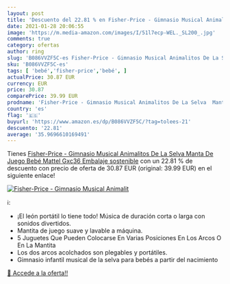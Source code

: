 ```yaml
---
layout: post
title: 'Descuento del 22.81 % en Fisher-Price - Gimnasio Musical Animalit'
date: 2021-01-28 20:06:55
image: 'https://m.media-amazon.com/images/I/51l7ecp-WEL._SL200_.jpg'
comments: true
category: ofertas
author: ring
slug: 'B086VVZF5C-es Fisher-Price - Gimnasio Musical Animalitos De La Selva...'
sku: 'B086VVZF5C-es'
tags: [ 'bebé','fisher-price','bebé', ]
actualPrice: 30.87 EUR
currency: EUR
price: 30.87
comparePrice: 39.99 EUR
prodname: 'Fisher-Price - Gimnasio Musical Animalitos De La Selva  Manta De Juego Bebé  Mattel Gxc36   Embalaje sostenible'
country: 'es'
flag: '🇪🇸'
buyurl: 'https://www.amazon.es/dp/B086VVZF5C/?tag=tolees-21'
descuento: '22.81'
average: '35.9696610169491'
---
```


Tienes [Fisher-Price - Gimnasio Musical Animalitos De La Selva  Manta De Juego Bebé  Mattel Gxc36   Embalaje sostenible](https://www.amazon.es/dp/B086VVZF5C/?tag=tolees-21) con un 22.81 % de descuento con precio de oferta de 30.87 EUR (original: 39.99 EUR) en el siguiente enlace!

[![Fisher-Price - Gimnasio Musical Animalit](https://m.media-amazon.com/images/I/51l7ecp-WEL._SL200_.jpg)](https://www.amazon.es/dp/B086VVZF5C/?tag=tolees-21)

ℹ️:

- ¡El león portátil lo tiene todo! Música de duración corta o larga con sonidos divertidos.
- Mantita de juego suave y lavable a máquina.
- 5 Juguetes Que Pueden Colocarse En Varias Posiciones En Los Arcos O En La Mantita
- Los dos arcos acolchados son plegables y portátiles.
- Gimnasio infantil musical de la selva para bebés a partir del nacimiento

[🛒 Accede a la oferta!!](https://www.amazon.es/dp/B086VVZF5C/?tag=tolees-21)
